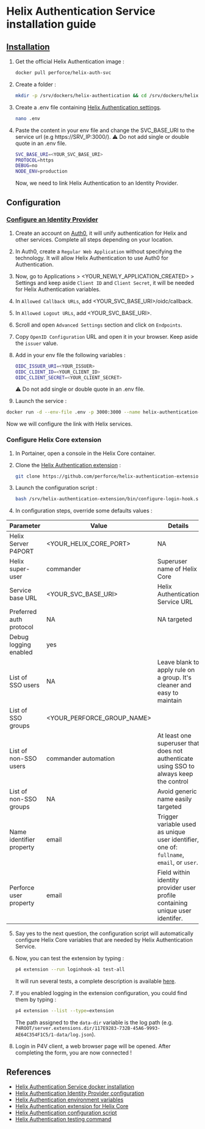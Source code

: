 # Helix Authentication Service installation guide

## [Installation](https://hub.docker.com/r/perforce/helix-auth-svc)

1. Get the official Helix Authentication image :

   ```bash
   docker pull perforce/helix-auth-svc
   ```

2. Create a folder :

   ```bash
   mkdir -p /srv/dockers/helix-authentication && cd /srv/dockers/helix-authentication
   ```

3. Create a .env file containing [Helix Authentication settings](https://www.perforce.com/manuals/helix-auth-svc/Content/HAS/configuring-has.html#Configuring_Helix_Authentication_Service).

   ```bash
   nano .env
   ```

4. Paste the content in your env file and change the SVC_BASE_URI to the service url (e.g https://SRV_IP:3000/). :warning: Do not add single or double quote in an .env file.

   ```bash
   SVC_BASE_URI=<YOUR_SVC_BASE_URI>
   PROTOCOL=https
   DEBUG=no
   NODE_ENV=production
   ```

   Now, we need to link Helix Authentication to an Identity Provider.

## Configuration

### [Configure an Identity Provider](https://www.perforce.com/manuals/helix-auth-svc/Content/HAS/example-configs.html#Example_Identity_Provider_configurations)

1. Create an account on [Auth0](https://auth0.com/signup?signUpData=%7B%22category%22%3A%22button%22%7D), it will unify authentication for Helix and other services. Complete all steps depending on your location.

2. In Auth0, create a `Regular Web Application` without specifying the technology. It will allow Helix Authentication to use Auth0 for Authentication.

3. Now, go to Applications > <YOUR_NEWLY_APPLICATION_CREATED> > Settings and keep aside `Client ID` and `Client Secret`, it will be needed for Helix Authentication variables.

4. In `Allowed Callback URLs`, add <YOUR_SVC_BASE_URI>/oidc/callback.

5. In `Allowed Logout URLs`, add <YOUR_SVC_BASE_URI>.

6. Scroll and open `Advanced Settings` section and click on `Endpoints`.

7. Copy `OpenID Configuration` URL and open it in your browser. Keep aside the `issuer` value.

8. Add in your env file the following variables :

   ```bash
   OIDC_ISSUER_URI=<YOUR_ISSUER>
   OIDC_CLIENT_ID=<YOUR_CLIENT_ID>
   OIDC_CLIENT_SECRET=<YOUR_CLIENT_SECRET>
   ```

   :warning: Do not add single or double quote in an .env file.

10. Launch the service :

   ```bash
   docker run -d --env-file .env -p 3000:3000 --name helix-authentication-service --restart=unless-stopped perforce/helix-auth-svc
   ```

   Now we will configure the link with Helix services.

### Configure Helix Core extension

1. In Portainer, open a console in the Helix Core container.

2. Clone the [Helix Authentication extension](https://github.com/perforce/helix-authentication-extension/tree/main) :

   ```bash
   git clone https://github.com/perforce/helix-authentication-extension.git /srv/helix-authentication-extension
   ```

3. Launch the configuration script :

   ```bash
   bash /srv/helix-authentication-extension/bin/configure-login-hook.sh
   ```

4. In configuration steps, override some defaults values :

| Parameter                | Value                      | Details                                                                                  |
| ------------------------ | -------------------------- | ---------------------------------------------------------------------------------------- |
| Helix Server P4PORT      | <YOUR_HELIX_CORE_PORT>     | NA                                                                                       |
| Helix super-user         | commander                  | Superuser name of Helix Core                                                             |
| Service base URL         | <YOUR_SVC_BASE_URI>        | Helix Authentication Service URL                                                         |
| Preferred auth protocol  | NA                         | NA targeted                                                                              |
| Debug logging enabled    | yes                        |                                                                                          |
| List of SSO users        | NA                         | Leave blank to apply rule on a group. It's cleaner and easy to maintain                  |
| List of SSO groups       | <YOUR_PERFORCE_GROUP_NAME> |                                                                                          |
| List of non-SSO users    | commander automation       | At least one superuser that does not authenticate using SSO to always keep the control   |
| List of non-SSO groups   | NA                         | Avoid generic name easily targeted                                                       |
| Name identifier property | email                      | Trigger variable used as unique user identifier, one of: `fullname`, `email`, or `user`. |
| Perforce user property   | email                      | Field within identity provider user profile containing unique user identifer.            |

5. Say yes to the next question, the configuration script will automatically configure Helix Core variables that are needed by Helix Authentication Service.

6. Now, you can test the extension by typing :

   ```bash
   p4 extension --run loginhook-a1 test-all
   ```

   It will run several tests, a complete description is available [here](https://github.com/perforce/helix-authentication-extension/blob/main/docs/Administrator-Guide.md#testing).

7. If you enabled logging in the extension configuration, you could find them by typing :

   ```bash
   p4 extension --list --type=extension
   ```

   The path assigned to the `data-dir` variable is the log path (e.g. `P4ROOT/server.extensions.dir/117E9283-732B-45A6-9993-AE64C354F1C5/1-data/log.json`).

8. Login in P4V client, a web browser page will be opened. After completing the form, you are now connected !

## References

- [Helix Authentication Service docker installation](https://hub.docker.com/r/perforce/helix-auth-svc)
- [Helix Authentication Identity Provider configuration](https://www.perforce.com/manuals/helix-auth-svc/Content/HAS/example-configs.html#Example_Identity_Provider_configurations)
- [Helix Authentication environment variables](https://www.perforce.com/manuals/helix-auth-svc/Content/HAS/configuring-has.html#Configuring_Helix_Authentication_Service)
- [Helix Authentication extension for Helix Core](https://github.com/perforce/helix-authentication-extension/tree/main)
- [Helix Authentication configuration script](https://github.com/perforce/helix-authentication-extension/blob/main/docs/Administrator-Guide.md#configuration-script)
- [Helix Authentication testing command](https://github.com/perforce/helix-authentication-extension/blob/main/docs/Administrator-Guide.md#testing)
